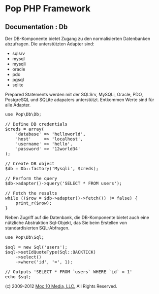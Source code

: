 Pop PHP Framework
=================

Documentation : Db
------------------

Der DB-Komponente bietet Zugang zu den normalisierten Datenbanken abzufragen. Die unterstützten Adapter sind:

* sqlsrv
* mysql
* mysqli
* oracle
* pdo
* pgsql
* sqlite

Prepared Statements werden mit der SQLSrv, MySQLi, Oracle, PDO, PostgreSQL und SQLite adapaters unterstützt. Entkommen Werte sind für alle Adapter.

<pre>
use Pop\Db\Db;

// Define DB credentials
$creds = array(
    'database' => 'helloworld',
    'host'     => 'localhost',
    'username' => 'hello',
    'password' => '12world34'
);

// Create DB object
$db = Db::factory('Mysqli', $creds);

// Perform the query
$db->adapter()->query('SELECT * FROM users');

// Fetch the results
while (($row = $db->adapter()->fetch()) != false) {
    print_r($row);
}
</pre>

Neben Zugriff auf die Datenbank, die DB-Komponente bietet auch eine nützliche Abstraktion Sql-Objekt, das Sie beim Erstellen von standardisierten SQL-Abfragen.

<pre>
use Pop\Db\Sql;

$sql = new Sql('users');
$sql->setIdQuoteType(Sql::BACKTICK)
    ->select()
    ->where('id', '=', 1);

// Outputs 'SELECT * FROM `users` WHERE `id` = 1'
echo $sql;
</pre>

(c) 2009-2012 [Moc 10 Media, LLC.](http://www.moc10media.com) All Rights Reserved.

